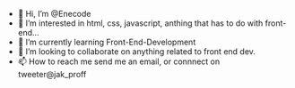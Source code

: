 - 👋 Hi, I’m @Enecode
- 👀 I’m interested in html, css, javascript, anthing that has to do with front-end...
- 🌱 I’m currently learning Front-End-Development
- 💞️ I’m looking to collaborate on anything related to front end dev.
- 📫 How to reach me send me an email, or connnect on tweeter@jak_proff

<!---
Enecode/Enecode is a ✨ special ✨ repository because its `README.md` (this file) appears on your GitHub profile.
You can click the Preview link to take a look at your changes.
--->
